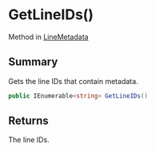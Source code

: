 # GetLineIDs()

Method in [LineMetadata](./)

## Summary

Gets the line IDs that contain metadata.

```csharp
public IEnumerable<string> GetLineIDs()
```

## Returns

The line IDs.
